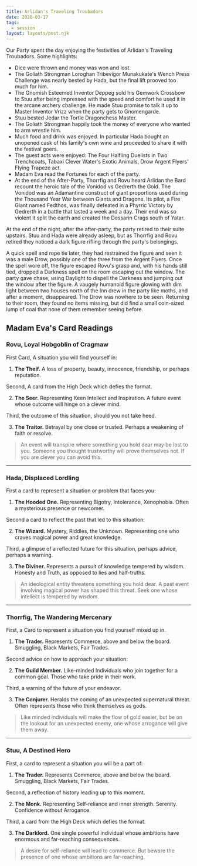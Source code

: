 ```yaml
---
title: Arlidan's Traveling Troubadors
date: 2020-03-17
tags:
  - session
layout: layouts/post.njk
---
```


Our Party spent the day enjoying the festivities of Arlidan's Traveling Troubadors. Some highlights:
- Dice were thrown and money was won and lost.
- The Goliath Strongman Loroghan Tribevigor Munakukate's Wench Press Challenge was nearly bested by Hada, but the final lift prooved too much for him.
- The Gnomish Esteemed Inventor Deppeg sold his Gemwork Crossbow to Stuu after being impressed with the speed and comfort he used it in the arcane archery challenge. He made Stuu promise to talk it up to Master Inventor Vrizz when the party gets to Gnomengarde.
- Stuu bested Jedar the Tortle Dragonchess Master.
- The Goliath Strongman happily took the money of everyone who wanted to arm wrestle him.
- Much food and drink was enjoyed. In particular Hada bought an unopened cask of his family's own wine and proceeded to share it with the festival goers.
- The guest acts were enjoyed: The Four Halfling Duelists in Two Trenchcoats, Tabaxi Clever Water's Exotic Animals, Drow Argent Flyers' Flying Trapeze act.
- Madam Eva read the Fortunes for each of the party.
- At the end of the After-Party, Thorrfig and Rovu heard Arlidan the Bard recount the heroic tale of the Vonidod vs Gedrerth the Gold. The Vonidod was an Adamantine construct of giant proportions used during the Thousand Year War between Giants and Dragons. Its pilot, a Fire Giant named Fedthos, was finally defeated in a Phyrric Victory by Gedrerth in a battle that lasted a week and a day. Their end was so violent it split the earth and created the Dessarin Crags south of Yatar.

At the end of the night, after the after-party, the party retired to their suite upstairs. Stuu and Hada were already asleep, but as Thorrfig and Rovu retired they noticed a dark figure rifling through the party's belongings.

A quick spell and rope tie later, they had restrained the figure and seen it was a male Drow, possibly one of the three from the Argent Flyers. Once the spell wore off, the figure escaped Rovu's grasp and, with his hands still tied, dropped a Darkness spell on the room escaping out the window. The party gave chase, using Daylight to dispell the Darkness and jumping out the window after the figure. A vaugely humanoid figure glowing with dim light between two houses north of the Inn drew in the party like moths, and after a moment, disappeared. The Drow was nowhere to be seen. Returning to their room, they found no items missing, but did find a small coin-sized lump of coal that none of them remember seeing before.

## Madam Eva's Card Readings

### Rovu, Loyal Hobgoblin of Cragmaw

First Card, A situation you will find yourself in: 

1. **The Theif.** A loss of property, beauty, innocence, friendship, or perhaps reputation.

Second, A card from the High Deck which defies the format.

2. **The Seer.** Representing Keen Intellect and Inspiration. A future event whose outcome will hinge on a clever mind.

Third, the outcome of this situation, should you not take heed.

3. **The Traitor.** Betrayal by one close or trusted. Perhaps a weakening of faith or resolve.

> An event will transpire where something you hold dear may be lost to you. Someone you thought trustworthy will prove themselves not. If you are clever you can avoid this.


-----------------
### Hada, Displaced Lordling

First a card to represent a situation or problem that faces you:

1. **The Hooded One.** Representing Bigotry, Intolerance, Xenophobia. Often a mysterious presence or newcomer.

Second a card to reflect the past that led to this situation:

2. **The Wizard.** Mystery, Riddles, the Unknown. Representing one who craves magical power and great knowledge.

Third, a glimpse of a reflected future for this situation, perhaps advice, perhaps a warning.

3. **The Diviner.** Represents a pursuit of knowledge tempered by wisdom. Honesty and Truth, as opposed to lies and half-truths.


> An ideological entity threatens something you hold dear. A past event involving magical power has shaped this threat. Seek one whose intellect is tempered by wisdom.

-----------------
### Thorrfig, The Wandering Mercenary

First, a Card to represent a situation you find yourself mixed up in.

1. **The Trader.** Represents Commerce, above and below the board. Smuggling, Black Markets, Fair Trades.

Second advice on how to approach your situation:

2. **The Guild Member.** Like-minded Individuals who join together for a common goal. Those who take pride in their work.

Third, a warning of the future of your endeavor.

3. **The Conjurer.** Heralds the coming of an unexpected supernatural threat. Often represents those who think themselves as gods.

> Like minded individuals will make the flow of gold easier, but be on the lookout for an unexpected enemy, one whose arrogance will give them away.

--------------
### Stuu, A Destined Hero

First, a card to represent a situation you will be a part of:

1. **The Trader.**  Represents Commerce, above and below the board. Smuggling, Black Markets, Fair Trades.

Second, a reflection of history leading up to this moment.

2. **The Monk.** Representing Self-reliance and inner strength. Serenity. Confidence without Arrogance.

Third, a card from the High Deck which defies the format.

3. **The Darklord.** One single powerful individual whose ambitions have enormous and far-reaching consequences.

> A desire for self-reliance will lead to commerce. But beware the presence of one whose ambitions are far-reaching.